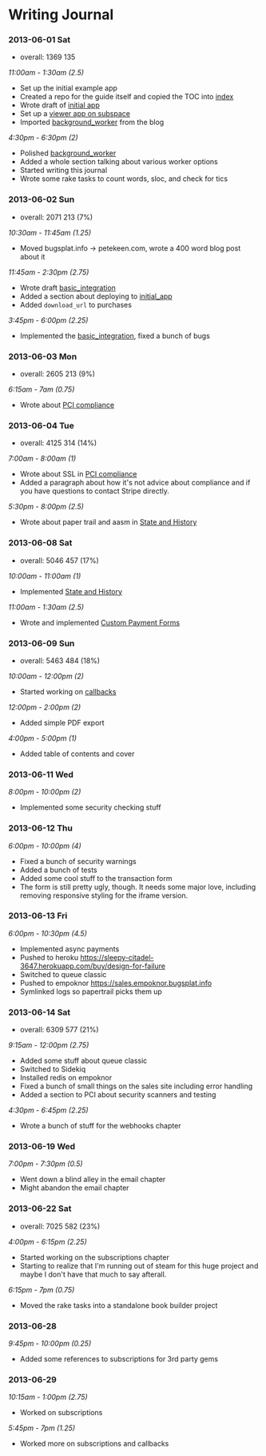 # Writing Journal

### 2013-06-01 Sat

* overall: 1369 135

*11:00am - 1:30am (2.5)*

* Set up the initial example app
* Created a repo for the guide itself and copied the TOC into [index](/index)
* Wrote draft of [initial app](/initial_app)
* Set up a [viewer app on subspace](http://guide.subspace.bugsplat.info)
* Imported [background_worker](/background_worker) from the blog

*4:30pm - 6:30pm (2)*

* Polished [background_worker](/background_worker)
* Added a whole section talking about various worker options
* Started writing this journal
* Wrote some rake tasks to count words, sloc, and check for tics

### 2013-06-02 Sun

* overall: 2071 213 (7%)

*10:30am - 11:45am (1.25)*

* Moved bugsplat.info -> petekeen.com, wrote a 400 word blog post about it

*11:45am - 2:30pm (2.75)*

* Wrote draft [basic_integration](/basic_integration)
* Added a section about deploying to [initial_app](/initial_app)
* Added `download_url` to purchases

*3:45pm - 6:00pm (2.25)*

* Implemented the [basic_integration](/basic_integration), fixed a bunch of bugs

### 2013-06-03 Mon

* overall: 2605 213 (9%)

*6:15am - 7am (0.75)*

* Wrote about [PCI compliance](/pci)

### 2013-06-04 Tue

* overall: 4125 314 (14%)

*7:00am - 8:00am (1)*

* Wrote about SSL in [PCI compliance](/pci)
* Added a paragraph about how it's not advice about compliance and if you have questions to contact Stripe directly.

*5:30pm - 8:00pm (2.5)*

* Wrote about paper trail and aasm in [State and History](/state_and_history)

### 2013-06-08 Sat

* overall: 5046 457 (17%)

*10:00am - 11:00am (1)*

* Implemented [State and History](/state_and_history)

*11:00am - 1:30am (2.5)*

* Wrote and implemented [Custom Payment Forms](/custom_form)

### 2013-06-09 Sun

* overall: 5463 484 (18%)

*10:00am - 12:00pm (2)*

* Started working on [callbacks](/callbacks)

*12:00pm - 2:00pm (2)*

* Added simple PDF export

*4:00pm - 5:00pm (1)*

* Added table of contents and cover

### 2013-06-11 Wed

*8:00pm - 10:00pm (2)*

* Implemented some security checking stuff

### 2013-06-12 Thu

*6:00pm - 10:00pm (4)*

* Fixed a bunch of security warnings
* Added a bunch of tests
* Added some cool stuff to the transaction form
* The form is still pretty ugly, though. It needs some major love, including removing responsive styling for the iframe version.

### 2013-06-13 Fri

*6:00pm - 10:30pm (4.5)*

* Implemented async payments
* Pushed to heroku https://sleepy-citadel-3647.herokuapp.com/buy/design-for-failure
* Switched to queue classic
* Pushed to empoknor https://sales.empoknor.bugsplat.info
* Symlinked logs so papertrail picks them up

### 2013-06-14 Sat

* overall: 6309 577 (21%)

*9:15am - 12:00pm (2.75)*

* Added some stuff about queue classic
* Switched to Sidekiq
* Installed redis on empoknor
* Fixed a bunch of small things on the sales site including error handling
* Added a section to PCI about security scanners and testing

*4:30pm - 6:45pm (2.25)*

* Wrote a bunch of stuff for the webhooks chapter

### 2013-06-19 Wed

*7:00pm - 7:30pm (0.5)*

* Went down a blind alley in the email chapter
* Might abandon the email chapter

### 2013-06-22 Sat

* overall: 7025 582 (23%)

*4:00pm - 6:15pm (2.25)*

* Started working on the subscriptions chapter
* Starting to realize that I'm running out of steam for this huge project
  and maybe I don't have that much to say afterall.

*6:15pm - 7pm (0.75)*

* Moved the rake tasks into a standalone book builder project

### 2013-06-28

*9:45pm - 10:00pm (0.25)*

* Added some references to subscriptions for 3rd party gems

### 2013-06-29

*10:15am - 1:00pm (2.75)*

* Worked on subscriptions

*5:45pm - 7pm (1.25)*

* Worked more on subscriptions and callbacks
